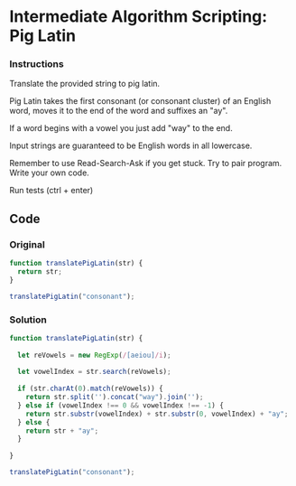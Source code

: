 # Intermediate Algorithm Scripting: Pig Latin

### Instructions

Translate the provided string to pig latin.

Pig Latin takes the first consonant (or consonant cluster) of an English word, moves it to the end of the word and suffixes an "ay".

If a word begins with a vowel you just add "way" to the end.

Input strings are guaranteed to be English words in all lowercase.

Remember to use Read-Search-Ask if you get stuck. Try to pair program. Write your own code.

Run tests (ctrl + enter)


## Code

### Original

```javascript
function translatePigLatin(str) {
  return str;
}

translatePigLatin("consonant");
```

### Solution

```javascript
function translatePigLatin(str) {
  
  let reVowels = new RegExp(/[aeiou]/i);
    
  let vowelIndex = str.search(reVowels);
    
  if (str.charAt(0).match(reVowels)) {
    return str.split('').concat("way").join('');
  } else if (vowelIndex !== 0 && vowelIndex !== -1) {
    return str.substr(vowelIndex) + str.substr(0, vowelIndex) + "ay"; 
  } else {
    return str + "ay";
  }
  
}

translatePigLatin("consonant");
```
